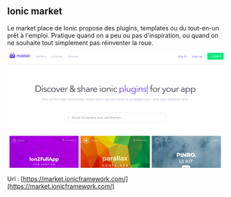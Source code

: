 ## Ionic market

Le market place de Ionic propose des plugins, templates ou du tout-en-un prêt à l'emploi. Pratique quand on a peu ou pas d'inspiration, ou quand on ne souhaite tout simplement pas réinventer la roue.

![](/assets/ionic_market.png)

Url  : [https://market.ionicframework.com/](https://market.ionicframework.com/)

